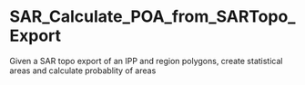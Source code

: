 # SAR_Calculate_POA_from_SARTopo_Export
Given a SAR topo export of an IPP and region polygons, create statistical areas and calculate probablity of areas
